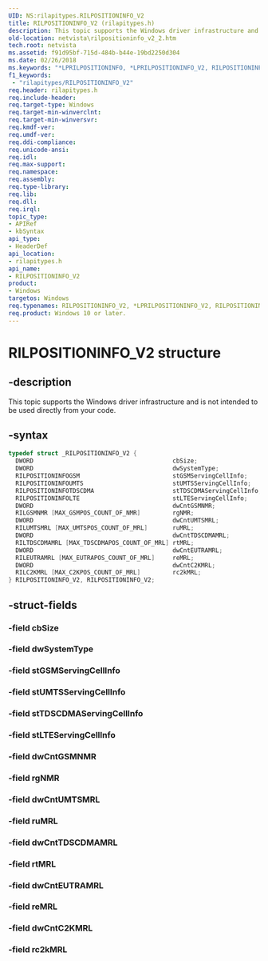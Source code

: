 ```yaml
---
UID: NS:rilapitypes.RILPOSITIONINFO_V2
title: RILPOSITIONINFO_V2 (rilapitypes.h)
description: This topic supports the Windows driver infrastructure and is not intended to be used directly from your code.
old-location: netvista\rilpositioninfo_v2_2.htm
tech.root: netvista
ms.assetid: f91d95bf-715d-484b-b44e-19bd2250d304
ms.date: 02/26/2018
ms.keywords: "*LPRILPOSITIONINFO, *LPRILPOSITIONINFO_V2, RILPOSITIONINFO, RILPOSITIONINFO_V2, RILPOSITIONINFO_V2 structure [Network Drivers Starting with Windows Vista], netvista.rilpositioninfo_v2_2, rilapitypes/RILPOSITIONINFO_V2"
f1_keywords:
 - "rilapitypes/RILPOSITIONINFO_V2"
req.header: rilapitypes.h
req.include-header:
req.target-type: Windows
req.target-min-winverclnt:
req.target-min-winversvr:
req.kmdf-ver:
req.umdf-ver:
req.ddi-compliance:
req.unicode-ansi:
req.idl:
req.max-support:
req.namespace:
req.assembly:
req.type-library:
req.lib:
req.dll:
req.irql:
topic_type:
- APIRef
- kbSyntax
api_type:
- HeaderDef
api_location:
- rilapitypes.h
api_name:
- RILPOSITIONINFO_V2
product:
- Windows
targetos: Windows
req.typenames: RILPOSITIONINFO_V2, *LPRILPOSITIONINFO_V2, RILPOSITIONINFO, *LPRILPOSITIONINFO
req.product: Windows 10 or later.
---
```


# RILPOSITIONINFO_V2 structure


## -description


This topic supports the Windows driver infrastructure and is not intended to be used directly from your code.


## -syntax


```cpp
typedef struct _RILPOSITIONINFO_V2 {
  DWORD                                       cbSize;
  DWORD                                       dwSystemType;
  RILPOSITIONINFOGSM                          stGSMServingCellInfo;
  RILPOSITIONINFOUMTS                         stUMTSServingCellInfo;
  RILPOSITIONINFOTDSCDMA                      stTDSCDMAServingCellInfo;
  RILPOSITIONINFOLTE                          stLTEServingCellInfo;
  DWORD                                       dwCntGSMNMR;
  RILGSMNMR [MAX_GSMPOS_COUNT_OF_NMR]         rgNMR;
  DWORD                                       dwCntUMTSMRL;
  RILUMTSMRL [MAX_UMTSPOS_COUNT_OF_MRL]       ruMRL;
  DWORD                                       dwCntTDSCDMAMRL;
  RILTDSCDMAMRL [MAX_TDSCDMAPOS_COUNT_OF_MRL] rtMRL;
  DWORD                                       dwCntEUTRAMRL;
  RILEUTRAMRL [MAX_EUTRAPOS_COUNT_OF_MRL]     reMRL;
  DWORD                                       dwCntC2KMRL;
  RILC2KMRL [MAX_C2KPOS_COUNT_OF_MRL]         rc2kMRL;
} RILPOSITIONINFO_V2, RILPOSITIONINFO_V2;
```


## -struct-fields




### -field cbSize


### -field dwSystemType


### -field stGSMServingCellInfo


### -field stUMTSServingCellInfo


### -field stTDSCDMAServingCellInfo


### -field stLTEServingCellInfo


### -field dwCntGSMNMR


### -field rgNMR


### -field dwCntUMTSMRL


### -field ruMRL


### -field dwCntTDSCDMAMRL


### -field rtMRL


### -field dwCntEUTRAMRL


### -field reMRL


### -field dwCntC2KMRL


### -field rc2kMRL

